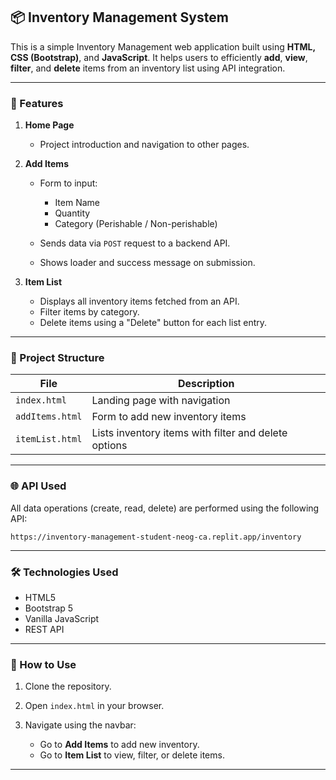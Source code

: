 ## 📦 Inventory Management System

This is a simple Inventory Management web application built using **HTML, CSS (Bootstrap)**, and **JavaScript**. It helps users to efficiently **add**, **view**, **filter**, and **delete** items from an inventory list using API integration.

---

### 🚀 Features

1. **Home Page**

   * Project introduction and navigation to other pages.

2. **Add Items**

   * Form to input:

     * Item Name
     * Quantity
     * Category (Perishable / Non-perishable)
   * Sends data via `POST` request to a backend API.
   * Shows loader and success message on submission.

3. **Item List**

   * Displays all inventory items fetched from an API.
   * Filter items by category.
   * Delete items using a "Delete" button for each list entry.

---

### 📂 Project Structure

| File            | Description                                          |
| --------------- | ---------------------------------------------------- |
| `index.html`    | Landing page with navigation                         |
| `addItems.html` | Form to add new inventory items                      |
| `itemList.html` | Lists inventory items with filter and delete options |

---

### 🌐 API Used

All data operations (create, read, delete) are performed using the following API:

```
https://inventory-management-student-neog-ca.replit.app/inventory
```

---

### 🛠️ Technologies Used

* HTML5
* Bootstrap 5
* Vanilla JavaScript
* REST API

---

### 📄 How to Use

1. Clone the repository.
2. Open `index.html` in your browser.
3. Navigate using the navbar:

   * Go to **Add Items** to add new inventory.
   * Go to **Item List** to view, filter, or delete items.

---


